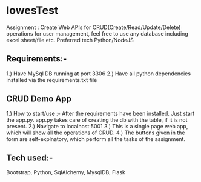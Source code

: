 # lowesTest

Assignment : Create Web APIs for CRUD(Create/Read/Update/Delete) operations for user management, feel free to use any database including excel sheet/file etc. 
Preferred tech Python/NodeJS


Requirements:-
--------------
1.) Have MySql DB running at port 3306
2.) Have all python dependencies installed via the requirements.txt file


CRUD Demo App
--------------

1.) How to start/use :-
  After the requirements have been installed. Just start the app.py. app.py takes care of creating the db with the table, if it is not present.
2.) Navigate to localhost:5001
3.) This is a single page web app, which will show all the operations of CRUD.
4.) The buttons given in the form are self-explnatory, which perform all the tasks of the assignment.


Tech used:-
-----------
Bootstrap, Python, SqlAlchemy, MysqlDB, Flask

